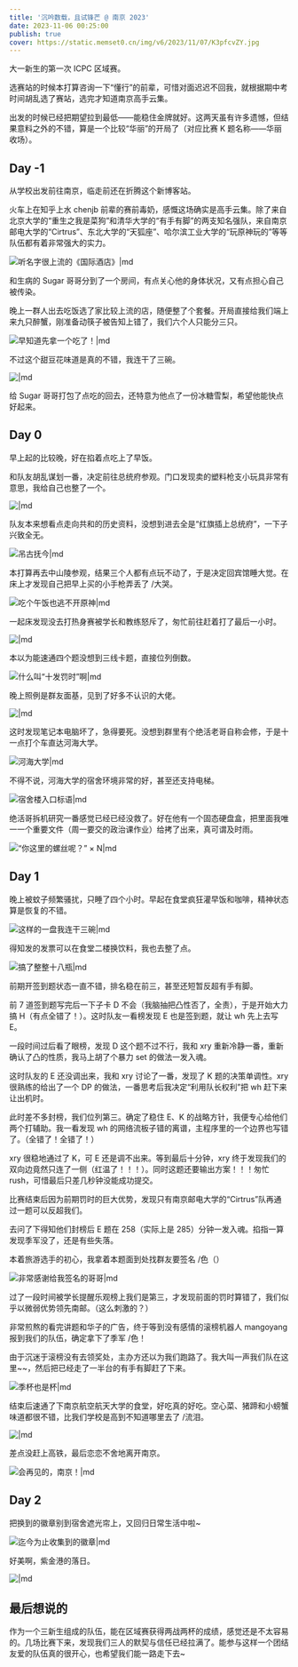 ```yaml
---
title: '沉吟数载，且试锋芒 @ 南京 2023'
date: 2023-11-06 00:25:00
publish: true
cover: https://static.memset0.cn/img/v6/2023/11/07/K3pfcvZY.jpg
---
```


大一新生的第一次 ICPC 区域赛。

选赛站的时候本打算咨询一下“懂行”的前辈，可惜对面迟迟不回我，就根据期中考时间胡乱选了赛站，选完才知道南京高手云集。

出发的时候已经把期望拉到最低——能稳住金牌就好。这两天虽有许多遗憾，但结果意料之外的不错，算是一个比较“华丽”的开局了（对应比赛 K 题名称——华丽收场）。

<!-- more -->

## Day -1

从学校出发前往南京，临走前还在折腾这个新博客站。

火车上在知乎上水 chenjb 前辈的赛前毒奶，感慨这场确实是高手云集。除了来自北京大学的“重生之我是菜狗”和清华大学的“有手有脚”的两支知名强队，来自南京邮电大学的“Cirtrus”、东北大学的“天狐座”、哈尔滨工业大学的“玩原神玩的”等等队伍都有着非常强大的实力。

![听名字很上流的《国际酒店》|md](https://static.memset0.cn/img/v6/2023/11/07/efYripY6.jpg)

和生病的 Sugar 哥哥分到了一个房间，有点关心他的身体状况，又有点担心自己被传染。

晚上一群人出去吃饭选了家比较上流的店，随便整了个套餐。开局直接给我们端上来九只醉蟹，刚准备动筷子被告知上错了，我们六个人只能分三只。

![早知道先拿一个吃了！|md](https://static.memset0.cn/img/v6/2023/11/07/vZMR6bRh.jpeg)

不过这个甜豆花味道是真的不错，我连干了三碗。

![|md](https://static.memset0.cn/img/v6/2023/11/07/9vtSDfPX.jpeg)

给 Sugar 哥哥打包了点吃的回去，还特意为他点了一份冰糖雪梨，希望他能快点好起来。

## Day 0

早上起的比较晚，好在掐着点吃上了早饭。

和队友胡乱谋划一番，决定前往总统府参观。门口发现卖的塑料枪支小玩具非常有意思，我给自己也整了一个。

![|md](https://static.memset0.cn/img/v6/2023/11/06/InXFjUWy.jpeg)

队友本来想看点走向共和的历史资料，没想到进去全是“红旗插上总统府”，一下子兴致全无。

![吊古抚今|md](https://static.memset0.cn/img/v6/2023/11/06/ATCwfcBL.jpeg)

本打算再去中山陵参观，结果三个人都有点玩不动了，于是决定回宾馆睡大觉。在床上才发现自己把早上买的小手枪弄丢了 /大哭。

![吃个午饭也逃不开原神|md](https://static.memset0.cn/img/v6/2023/11/06/ihKHBl7U.jpeg)

一起床发现没去打热身赛被学长和教练怒斥了，匆忙前往赶着打了最后一小时。

![|md](https://static.memset0.cn/img/v6/2023/11/06/6swKmcSb.jpeg)

本以为能速通四个题没想到三线卡题，直接位列倒数。

![什么叫“十发罚时”啊|md](https://static.memset0.cn/img/v6/2023/11/06/qlwCnygw.jpeg)

晚上照例是群友面基，见到了好多不认识的大佬。

![|md](https://static.memset0.cn/img/v6/2023/11/07/Go2aQCX7.jpg)

这时发现笔记本电脑坏了，急得要死。没想到群里有个绝活老哥自称会修，于是十一点打个车直达河海大学。

![河海大学|md](https://static.memset0.cn/img/v6/2023/11/07/6bU9Wk40.jpeg)

不得不说，河海大学的宿舍环境非常的好，甚至还支持电梯。

![宿舍楼入口标语|md](https://static.memset0.cn/img/v6/2023/11/07/qWPy5MIw.jpg)

绝活哥拆机研究一番感觉已经已经没救了。好在他有一个固态硬盘盒，把里面我唯一一个重要文件（周一要交的政治课作业）给拷了出来，真可谓及时雨。

![“你这里的螺丝呢？” × N|md](https://static.memset0.cn/img/v6/2023/11/07/sEGuepBm.jpeg)

## Day 1

晚上被蚊子频繁骚扰，只睡了四个小时。早起在食堂疯狂灌早饭和咖啡，精神状态算是恢复的不错。

![这样的一盘我连干三碗|md](https://static.memset0.cn/img/v6/2023/11/06/Y4ELL6ve.jpeg)

得知发的发票可以在食堂二楼换饮料，我也去整了点。

![搞了整整十八瓶|md](https://static.memset0.cn/img/v6/2023/11/07/8mUDghqE.jpg)

前期开签到题状态一直不错，排名稳在前三，甚至还短暂反超有手有脚。

前 7 道签到题写完后一下子卡 D 不会（我脑抽把凸性否了，全责），于是开始大力搞 H（有点全错了！）。这时队友一看榜发现 E 也是签到题，就让 wh 先上去写 E。

一段时间过后看了眼榜，发现 D 这个题不过不行，我和 xry 重新冷静一番，重新确认了凸的性质，我马上胡了个暴力 set 的做法一发入魂。

这时队友的 E 还没调出来，我和 xry 讨论了一番，发现了 K 题的决策单调性。xry 很熟练的给出了一个 DP 的做法，一番思考后我决定“利用队长权利”把 wh 赶下来让出机时。

此时差不多封榜，我们位列第三。确定了稳住 E、K 的战略方针，我便专心给他们两个打辅助。我一看发现 wh 的网络流板子错的离谱，主程序里的一个边界也写错了。（全错了！全错了！）

xry 很稳地通过了 K，可 E 还是调不出来。等到最后十分钟，xry 终于发现我们的双向边竟然只连了一侧（红温了！！！）。同时这题还要输出方案！！！匆忙 rush，可惜最后只差几秒钟没能成功提交。

比赛结束后因为前期罚时的巨大优势，发现只有南京邮电大学的“Cirtrus”队再通过一题可以反超我们。

去问了下得知他们封榜后 E 题在 258（实际上是 285）分钟一发入魂。掐指一算发现季军没了，还是有些失落。

本着旅游选手的初心，我拿着本题面到处找群友要签名 /色（）

![非常感谢给我签名的哥哥|md](https://static.memset0.cn/img/v6/2023/11/06/5dJ6Qvwq.jpeg)

过了一段时间被学长提醒乐观榜上我们是第三，才发现前面的罚时算错了，我们似乎以微弱优势领先南邮。（这么刺激的？）

非常煎熬的看完讲题和华子的广告，终于等到没有感情的滚榜机器人 mangoyang 报到我们的队伍，确定拿下了季军 /色！

由于沉迷于滚榜没有去领奖处，主办方还以为我们跑路了。我大叫一声我们队在这里~~，然后把已经走了一半台的有手有脚赶了下来。

![季杯也是杯|md](https://static.memset0.cn/img/v6/2023/11/06/9aJmjRDK.jpeg)

结束后速通了下南京航空航天大学的食堂，好吃真的好吃。空心菜、猪蹄和小螃蟹味道都很不错，比我们学校是高到不知道哪里去了 /流泪。

![|md](https://static.memset0.cn/img/v6/2023/11/06/cXTO3ltp.jpeg)

差点没赶上高铁，最后恋恋不舍地离开南京。

![会再见的，南京！|md](https://static.memset0.cn/img/v6/2023/11/06/q5Gkieb2.jpeg)

## Day 2

把换到的徽章别到宿舍遮光帘上，又回归日常生活中啦~

![迄今为止收集到的徽章|md](https://static.memset0.cn/img/v6/2023/11/06/LrRegqMR.jpeg)

好美啊，紫金港的落日。

![|md](https://static.memset0.cn/img/v6/2023/11/06/uFqKlIHn.jpeg)

## 最后想说的

作为一个三新生组成的队伍，能在区域赛获得两战两杯的成绩，感觉还是不太容易的。几场比赛下来，发现我们三人的默契与信任已经拉满了。能参与这样一个团结友爱的队伍真的很开心，也希望我们能一路走下去~
